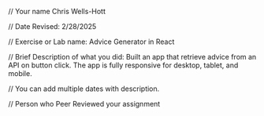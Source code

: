 // Your name Chris Wells-Hott

 // Date Revised: 2/28/2025

 // Exercise or Lab name: Advice Generator in React

 // Brief Description of what you did: Built an app that retrieve advice from an API on button click. The app is fully responsive for desktop, tablet, and mobile.

 // You can add multiple dates with description.

// Person who Peer Reviewed your assignment 
